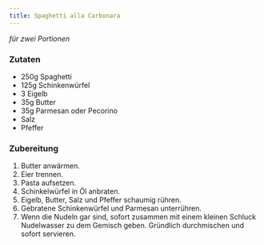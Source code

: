 ```yaml
---
title: Spaghetti alla Carbonara
---
```

*für zwei Portionen*

### Zutaten
* 250g Spaghetti
* 125g Schinkenwürfel
* 3 Eigelb
* 35g Butter
* 35g Parmesan oder Pecorino
* Salz
* Pfeffer

### Zubereitung
1. Butter anwärmen.
1. Eier trennen.
1. Pasta aufsetzen.
1. Schinkelwürfel in Öl anbraten.
1. Eigelb, Butter, Salz und Pfeffer schaumig rühren.
1. Gebratene Schinkenwürfel und Parmesan unterrühren.
1. Wenn die Nudeln gar sind, sofort zusammen mit einem kleinen Schluck Nudelwasser zu dem Gemisch geben. Gründlich durchmischen und sofort servieren.
